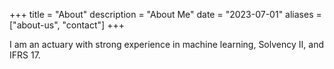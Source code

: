 +++
title = "About"
description = "About Me"
date = "2023-07-01"
aliases = ["about-us", "contact"]
+++

I am an actuary with strong experience in machine learning, Solvency II, and IFRS 17.
